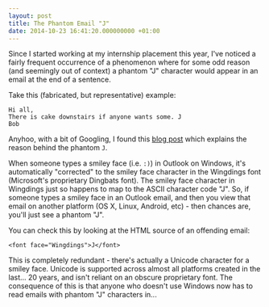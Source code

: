 ```yaml
---
layout: post
title: The Phantom Email "J"
date: 2014-10-23 16:41:20.000000000 +01:00
---
```


Since I started working at my internship placement this year, I've noticed a
fairly frequent occurrence of a phenomenon where for some odd reason (and
seemingly out of context) a phantom "J" character would appear in an email at
the end of a sentence.

<!-- more -->

Take this (fabricated, but representative) example:

```
Hi all,
There is cake downstairs if anyone wants some. J
Bob
```

Anyhoo, with a bit of Googling, I found this [blog
post](https://chrisjean.com/2009/02/06/mystery-of-the-email-j-finally-solved/)
which explains the reason behind the phantom `J`.

When someone types a smiley face (i.e. `:)`) in Outlook on Windows, it's
automatically "corrected" to the smiley face character in the Wingdings font
(Microsoft's proprietary Dingbats font). The smiley face character in Wingdings
just so happens to map to the ASCII character code "J". So, if someone types a
smiley face in an Outlook email, and then you view that email on another
platform (OS X, Linux, Android, etc) - then chances are, you'll just see a
phantom "J".

You can check this by looking at the HTML source of an offending email:

```
<font face="Wingdings">J</font>
```


This is completely redundant - there's actually a Unicode character for a
smiley face. Unicode is supported across almost all platforms created in the
last... 20 years, and isn't reliant on an obscure proprietary font. The
consequence of this is that anyone who doesn't use Windows now has to read
emails with phantom "J" characters in...
